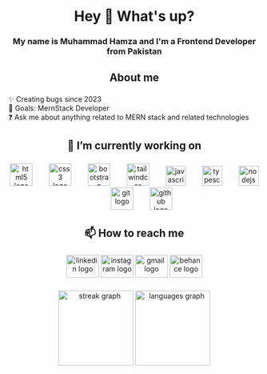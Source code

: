 <h1 align="center">Hey 👋 What's up?</h1>

###

<h3 align="center">My name is Muhammad Hamza and I'm a Frontend Developer from Pakistan</h3>

###

<h2 align="center">About me</h2>

###

<p align="left">✨ Creating bugs since 2023<br>🎯 Goals: MernStack Developer<br>❓ Ask me about anything related to MERN stack and related technologies</p>

###

<h2 align="center">🔭 I’m currently working on</h2>

###

<div align="center">
  <img src="https://cdn.jsdelivr.net/gh/devicons/devicon/icons/html5/html5-original.svg" height="45" alt="html5 logo"  />
  <img width="25" />
  <img src="https://cdn.jsdelivr.net/gh/devicons/devicon/icons/css3/css3-original.svg" height="45" alt="css3 logo"  />
  <img width="25" />
  <img src="https://skillicons.dev/icons?i=bootstrap" height="45" alt="bootstrap logo"  />
  <img width="25" />
  <img src="https://cdn.simpleicons.org/tailwindcss/06B6D4" height="45" alt="tailwindcss logo"  />
  <img width="25" />
  <img src="https://skillicons.dev/icons?i=js" height="40" alt="javascript logo"  />
  <img width="25" />
  <img src="https://skillicons.dev/icons?i=ts" height="40" alt="typescript logo"  />
  <img width="25" />
  <img src="https://skillicons.dev/icons?i=nodejs" height="40" alt="nodejs logo"  />
  <img width="25" />
  <img src="https://cdn.jsdelivr.net/gh/devicons/devicon/icons/git/git-original.svg" height="45" alt="git logo"  />
  <img width="25" />
  <img src="https://skillicons.dev/icons?i=github" height="45" alt="github logo"  />
 
</div>

###

<h2 align="center">📫 How to reach me</h2>

###

<div align="center">
  <img src="https://raw.githubusercontent.com/maurodesouza/profile-readme-generator/master/src/assets/icons/social/linkedin/default.svg" width="65" height="45" alt="linkedin logo"  />
  <img src="https://raw.githubusercontent.com/maurodesouza/profile-readme-generator/master/src/assets/icons/social/instagram/default.svg" width="65" height="45" alt="instagram logo"  />
  <img src="https://raw.githubusercontent.com/maurodesouza/profile-readme-generator/master/src/assets/icons/social/gmail/default.svg" width="65" height="45" alt="gmail logo"  />
  <img src="https://raw.githubusercontent.com/maurodesouza/profile-readme-generator/master/src/assets/icons/social/behance/default.svg" width="65" height="45" alt="behance logo"  />
</div>

###

<div align="center">
  <img src="https://streak-stats.demolab.com?user=Hamzaabro5&locale=en&mode=daily&theme=dracula&hide_border=false&border_radius=5&order=3" height="150" alt="streak graph"  />
  <img src="https://github-readme-stats.vercel.app/api/top-langs?username=Hamzaabro5&locale=en&hide_title=false&layout=compact&card_width=320&langs_count=5&theme=dracula&hide_border=false&order=2" height="150" alt="languages graph"  />
</div>

###
